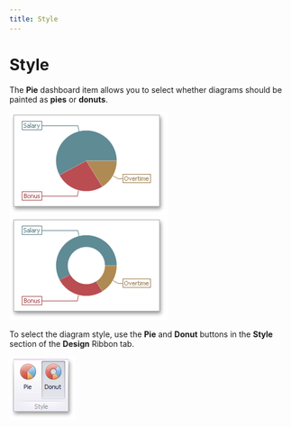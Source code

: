 ```yaml
---
title: Style
---
```

# Style
The **Pie** dashboard item allows you to select whether diagrams should be painted as **pies** or **donuts**.

![PieStyle_Pie](../../../../images/img25671.png)![PieStyle_Donut](../../../../images/img25672.png)

To select the diagram style, use the **Pie** and **Donut** buttons in the **Style** section of the **Design** Ribbon tab.

![Pies_Layout_Style_Ribbon](../../../../images/img19951.png)